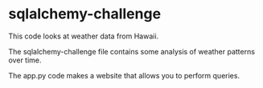 # sqlalchemy-challenge

This code looks at weather data from Hawaii.

The sqlalchemy-challenge file contains some analysis of weather patterns over time.

The app.py code makes a website that allows you to perform queries.
